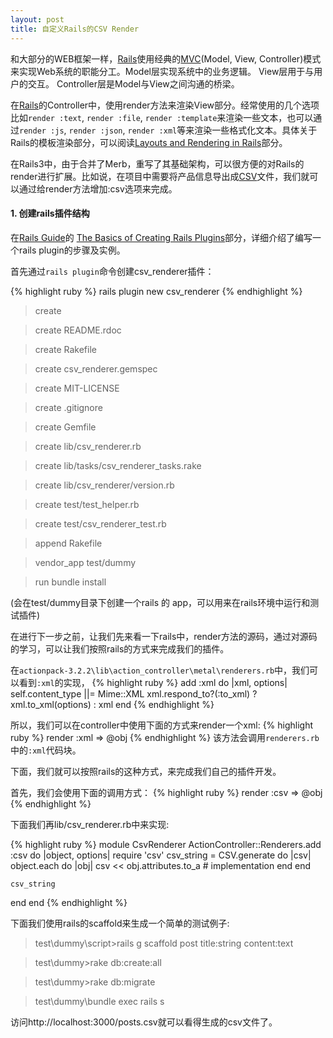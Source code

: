 ```yaml
---
layout: post
title: 自定义Rails的CSV Render
---
```


和大部分的WEB框架一样，[Rails]使用经典的[MVC](Model, View, Controller)模式来实现Web系统的职能分工。Model层实现系统中的业务逻辑。 View层用于与用户的交互。 Controller层是Model与View之间沟通的桥梁。

在[Rails]的Controller中，使用render方法来渲染View部分。经常使用的几个选项比如`render :text`, `render :file`, `render :template`来渲染一些文本，也可以通过`render :js`, `render :json`, `render :xml`等来渲染一些格式化文本。具体关于Rails的模板渲染部分，可以阅读[Layouts and Rendering in Rails](http://guides.rubyonrails.org/layouts_and_rendering.html)部分。

在Rails3中，由于合并了Merb，重写了其基础架构，可以很方便的对Rails的render进行扩展。比如说，在项目中需要将产品信息导出成[CSV]文件，我们就可以通过给render方法增加:csv选项来完成。

#### 1. 创建rails插件结构
在[Rails Guide](http://guides.rubyonrails.org/index.html)的
[The Basics of Creating Rails Plugins](http://guides.rubyonrails.org/plugins.html)部分，详细介绍了编写一个rails plugin的步骤及实例。

首先通过`rails plugin`命令创建csv_renderer插件：

{% highlight ruby %}
rails plugin new csv_renderer
{% endhighlight %}

>  create

>  create  README.rdoc

>  create  Rakefile

>  create  csv_renderer.gemspec

>  create  MIT-LICENSE

>  create  .gitignore

>  create  Gemfile

>  create  lib/csv_renderer.rb

>  create  lib/tasks/csv_renderer_tasks.rake

>  create  lib/csv_renderer/version.rb

>  create  test/test_helper.rb

>  create  test/csv_renderer_test.rb

>  append  Rakefile

>vendor_app  test/dummy

>  run  bundle install

(会在test/dummy目录下创建一个rails 的 app，可以用来在rails环境中运行和测试插件)

在进行下一步之前，让我们先来看一下rails中，render方法的源码，通过对源码的学习，可以让我们按照rails的方式来完成我们的插件。

在`actionpack-3.2.2\lib\action_controller\metal\renderers.rb`中，我们可以看到`:xml`的实现，
{% highlight ruby %}
add :xml do |xml, options|
  self.content_type ||= Mime::XML
  xml.respond_to?(:to_xml) ? xml.to_xml(options) : xml
end
{% endhighlight %}

所以，我们可以在controller中使用下面的方式来render一个xml:
{% highlight ruby %}
render :xml => @obj
{% endhighlight %}
该方法会调用`renderers.rb`中的`:xml`代码块。

下面，我们就可以按照rails的这种方式，来完成我们自己的插件开发。

首先，我们会使用下面的调用方式：
{% highlight ruby %}
render :csv => @obj
{% endhighlight %}

下面我们再lib/csv_renderer.rb中来实现:

{% highlight ruby %}
module CsvRenderer
  ActionController::Renderers.add :csv do |object, options|
    require 'csv'
    csv_string = CSV.generate do |csv|
      object.each do |obj|
        csv << obj.attributes.to_a # implementation
      end
    end

    csv_string
  end
end
{% endhighlight %}

下面我们使用rails的scaffold来生成一个简单的测试例子:
> test\dummy\script>rails g scaffold post title:string content:text

> test\dummy>rake db:create:all

> test\dummy>rake db:migrate

> test\dummy\bundle exec rails s

访问http://localhost:3000/posts.csv就可以看得生成的csv文件了。



















[Rails]: http://rubyonrails.org/
[MVC]: http://baike.baidu.com/view/739359.htm
[CSV]: http://baike.baidu.com/view/468993.htm